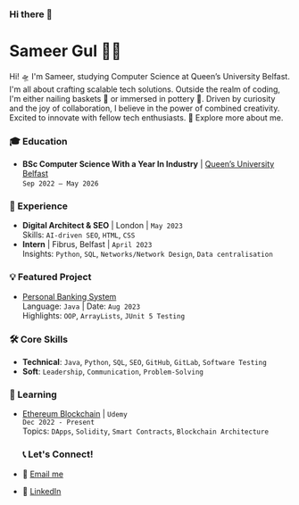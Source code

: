 ### Hi there 👋

# Sameer Gul 👨‍💻

Hi! 🛸 I'm Sameer, studying Computer Science at Queen’s University Belfast. I'm all about crafting scalable tech solutions. Outside the realm of coding, I'm either nailing baskets 🏀 or immersed in pottery 🏺. Driven by curiosity and the joy of collaboration, I believe in the power of combined creativity. Excited to innovate with fellow tech enthusiasts. 🔗 Explore more about me.

### 🎓 Education
- **BSc Computer Science With a Year In Industry** | [Queen’s University Belfast](https://www.qub.ac.uk/)  
  `Sep 2022 – May 2026`

### 🚀 Experience 
- **Digital Architect & SEO** | London | `May 2023`  
  Skills: `AI-driven SEO`, `HTML`, `CSS`
- **Intern** | Fibrus, Belfast | `April 2023`  
  Insights: `Python`, `SQL`, `Networks/Network Design`, `Data centralisation` 

### 💡 Featured Project 
- [Personal Banking System](https://github.com/SameerG7/central-bank-application)  
  Language: `Java` | Date: `Aug 2023`  
  Highlights: `OOP`, `ArrayLists`, `JUnit 5 Testing`

### 🛠️ Core Skills 
- **Technical**: `Java`, `Python`, `SQL`, `SEO`, `GitHub`, `GitLab`, `Software Testing`
- **Soft**: `Leadership`, `Communication`, `Problem-Solving`

### 🌱 Learning 
- [Ethereum Blockchain](https://www.udemy.com/) | `Udemy`  
  `Dec 2022 - Present`  
  Topics: `DApps`, `Solidity`, `Smart Contracts`, `Blockchain Architecture`
  
  ### 📞 Let's Connect!
- 📧 [Email me](mailto:gulsameer1000@gmail.com)
- 🔗 [LinkedIn](https://www.linkedin.com/in/sameer-gul-4728a3260/)


